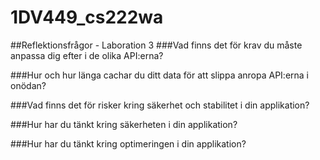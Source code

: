 ﻿# 1DV449_cs222wa

##Reflektionsfrågor - Laboration 3
###Vad finns det för krav du måste anpassa dig efter i de olika API:erna?

###Hur och hur länga cachar du ditt data för att slippa anropa API:erna i onödan?


###Vad finns det för risker kring säkerhet och stabilitet i din applikation?

###Hur har du tänkt kring säkerheten i din applikation?

###Hur har du tänkt kring optimeringen i din applikation?

